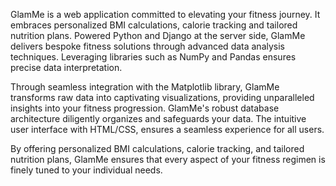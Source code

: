 GlamMe is a web application committed to elevating your fitness journey. It embraces personalized BMI calculations, calorie tracking and tailored nutrition plans.
Powered Python and Django at the server side, GlamMe delivers bespoke fitness solutions through advanced data analysis techniques. Leveraging libraries such as NumPy and Pandas 
ensures precise data interpretation. 

Through seamless integration with the Matplotlib library, GlamMe transforms raw data into captivating visualizations, providing unparalleled insights into your fitness progression.
GlamMe's robust database architecture diligently organizes and safeguards your data. The intuitive user interface with HTML/CSS, ensures a seamless experience for all users.

By offering personalized BMI calculations, calorie tracking, and tailored nutrition plans, GlamMe ensures that every aspect of your fitness regimen is finely tuned to your 
individual needs.
